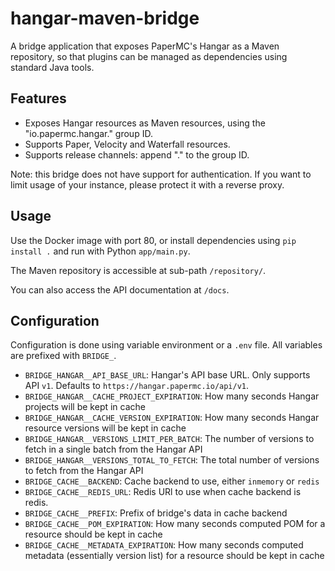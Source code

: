 # hangar-maven-bridge

A bridge application that exposes PaperMC's Hangar as a Maven repository, so that plugins can be managed as dependencies using standard Java tools.

## Features

* Exposes Hangar resources as Maven resources, using the "io.papermc.hangar.<platform>" group ID.
* Supports Paper, Velocity and Waterfall resources.
* Supports release channels: append ".<channel>" to the group ID.

Note: this bridge does not have support for authentication. If you want to limit usage of your instance, please protect it with a reverse proxy.

## Usage

Use the Docker image with port 80, or install dependencies using `pip install .` and run with Python `app/main.py`.

The Maven repository is accessible at sub-path `/repository/`.

You can also access the API documentation at `/docs`.

## Configuration

Configuration is done using variable environment or a `.env` file. All variables are prefixed with `BRIDGE_`.

* `BRIDGE_HANGAR__API_BASE_URL`: Hangar's API base URL. Only supports API `v1`. Defaults to `https://hangar.papermc.io/api/v1`.
* `BRIDGE_HANGAR__CACHE_PROJECT_EXPIRATION`: How many seconds Hangar projects will be kept in cache
* `BRIDGE_HANGAR__CACHE_VERSION_EXPIRATION`: How many seconds Hangar resource versions will be kept in cache
* `BRIDGE_HANGAR__VERSIONS_LIMIT_PER_BATCH`: The number of versions to fetch in a single batch from the Hangar API
* `BRIDGE_HANGAR__VERSIONS_TOTAL_TO_FETCH`: The total number of versions to fetch from the Hangar API
* `BRIDGE_CACHE__BACKEND`: Cache backend to use, either `inmemory` or `redis`
* `BRIDGE_CACHE__REDIS_URL`: Redis URl to use when cache backend is redis.
* `BRIDGE_CACHE__PREFIX`: Prefix of bridge's data in cache backend
* `BRIDGE_CACHE__POM_EXPIRATION`: How many seconds computed POM for a resource should be kept in cache
* `BRIDGE_CACHE__METADATA_EXPIRATION`: How many seconds computed metadata (essentially version list) for a resource should be kept in cache
